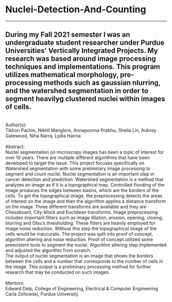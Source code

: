 # Nuclei-Detection-And-Counting 
--------------------------------------------------------------------------------------------------------------------------------------------
During my Fall 2021 semester I was an undergraduate student researcher under Purdue Universities' Vertically Integrated Projects. My research was based around image processing techniques and implementations. This program utilizes mathematical morphology, pre-processing methods such as gaussian nlurring, and the watershed segmentation in order to segment heavilyg clustered nuclei within images of cells.
--------------------------------------------------------------------------------------------------------------------------------------------
<br/>
Author(s):<br/>
Tikhon Pachin, Nikhil Manglore, Annapoorna Prabhu, Sheila Lin, Aubrey Gatewood, Niha Narra, Lydia Hanna
<br/>
<br/>
Abstract: <br/>
Nuclei segmentation on microscopy images has been a topic of interest for over 10 years. There are multiple
different algorithms that have been developed to target the issue. This project focuses specifically on
Watershed segmentation with some preliminary image processing to segment and count nuclei. Nuclei
segmentation is an important step in cancer detection and prediction.
Watershed segmentation is a method that analyzes an image as if it is a topographical map. Controlled
flooding of the image produces the edges between basins, which are the borders of the cells. To get the
topographical image, the preprocessing detects the areas of interest on the image and then the algorithm
applies a distance transform on the image. Three different transforms are available and they are Chessboard,
City-block and Euclidean transforms.
Image preprocessing includes important filters such as image dilation, erosion, opening, closing, blurring and
Otsu’s thresholding. These filters are heavily employed for image noise reduction. Without this step the
topographical image of the cells would be inaccurate.
The project was split into proof of concept, algorithm altering and noise reduction. Proof of concept utilized
some preexistent tools to segment the nuclei. Algorithm altering step implemented and adjusted the algorithm
from scratch. <br/>
The output of nuclei segmentation is an image that shows the borders between the cells and a number that
corresponds to the number of cells in the image. This output is a preliminary processing method for further
research that may be conducted on such images.
<br/>
<br/>
Mentors: <br/>
Edward Delp, College of Engineering, Electrical & Computer Engineering <br/>
Carla Zoltowski, Purdue University
